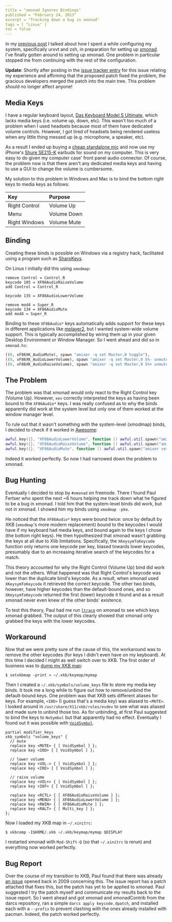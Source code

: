 ```yaml
---
title = "xmonad Ignores Bindings"
published = "February 24, 2013"
excerpt = "Tracking down a bug in xmonad"
tags = [ "Linux" ]
toc = false
---
```


In my [previous post](/posts/terminal-customization/) I talked about how I spent a while configuring my system, specifically urxvt and zsh, in preparation for setting up [xmonad](http://xmonad.org). I've finally gotten around to setting up xmonad. One problem in particular stopped me from continuing with the rest of the configuration.

**Update**: Shortly after posting in the [issue tracker entry](https://code.google.com/p/xmonad/issues/detail?id=273) for this issue relating my experience and affirming that the proposed patch fixed the problem, the gracious developers merged the patch into the main tree. This problem should no longer affect anyone!

## Media Keys

I have a regular keyboard layout, [Das Keyboard Model S Ultimate](http://www.daskeyboard.com/model-s-ultimate/), which lacks media keys (i.e. volume up, down, etc). This wasn't too much of a problem when I used headsets because most of them have dedicated volume controls. However, I got tired of headsets being rendered useless when any little thing messed up (e.g. microphone, a speaker, etc).

As a result I ended up buying a [cheap standalone mic](http://amzn.com/B00029MTMQ) and now use my iPhone's [Shure SE215-K](http://amzn.com/B004PNZFZ8) earbuds for sound on my computer. This is very easy to do given my computer case' front panel audio connector. Of course, the problem now is that there aren't any dedicated media keys and having to use a GUI to change the volume is cumbersome.

My solution to this problem in Windows and Mac is to bind the bottom right keys to media keys as follows:

|Key            |Purpose|
|:---           |:-------|
|Right Control  |Volume Up|
|Menu           |Volume Down|
|Right Windows  |Volume Mute|

## Binding

Creating these binds is possible on Windows via a registry hack, facilitated using a program such as [SharpKeys](http://www.randyrants.com/sharpkeys/).

On Linux I initially did this using `xmodmap`:

```
remove Control = Control_R
keycode 105 = XF86AudioRaiseVolume
add Control = Control_R

keycode 135 = XF86AudioLowerVolume

remove mod4 = Super_R
keycode 134 = XF86AudioMute
add mod4 = Super_R
```

Binding to these `XF86Audio*` keys automatically adds support for these keys in different applications like [mplayer2](http://www.mplayer2.org/), but I wanted system-wide volume support. This is typically accomplished by wiring them up in your given Desktop Environment or Window Manager. So I went ahead and did so in `xmonad.hs`:

``` haskell
((0, xF86XK_AudioMute), spawn "amixer -q set Master,0 toggle"),
((0, xF86XK_AudioLowerVolume), spawn "amixer -q set Master,0 5%- unmute"),
((0, xF86XK_AudioRaiseVolume), spawn "amixer -q set Master,0 5%+ unmute")
```

## The Problem

The problem was that xmonad would only react to the Right Control key (Volume Up). However, `xev` correctly interpreted the keys as having been bound to the `XF86Audio*` keys. I was really confused as to why the binds apparently did work at the system level but only one of them worked at the window manager level.

To rule out that it wasn't something with the system-level (xmodmap) binds, I decided to check if it worked in [Awesome](http://awesome.naquadah.org/):

``` lua
awful.key({}, "XF86AudioLowerVolume", function () awful.util.spawn("amixer -q set Master,0 5%- unmute", false) end),
awful.key({}, "XF86AudioRaiseVolume", function () awful.util.spawn("amixer -q set Master,0 5%+ unmute", false) end),
awful.key({}, "XF86AudioMute", function () awful.util.spawn("amixer set Master,0 toggle", false) end),
```

Indeed it worked perfectly. So now I had narrowed down the problem to xmonad.

## Bug Hunting

Eventually I decided to stop by `#xmonad` on freenode. There I found Paul Fertser who spent the next ~6 hours helping me track down what he figured to be a bug in xmonad. I told him that the system-level binds did work, but not in xmonad. I showed him my binds using `xmodmap -pke`.

He noticed that the `XF86Audio*` keys were bound twice: once by default by XKB (`xmodmap`'s more modern replacement) bound to the keycodes I would have if my keyboard had media keys, and bound again to the keys I chose (the bottom right keys). He then hypothesized that xmonad wasn't grabbing the keys at all due to Xlib limitations. Specifically, the `XKeysymToKeycode` function only returns one keycode per key, biased towards lower keycodes, presumably due to an increasing iterative search of the keycodes for a match.

This theory accounted for why the Right Control (Volume Up) bind did work and not the others. What happened was that Right Control's keycode was lower than the duplicate bind's keycode. As a result, when xmonad used `XKeysymToKeycode` it retrieved the correct keycode. The other two binds, however, have higher keycodes than the default-bound ones, and so `XKeysymToKeycode` returned the first (lower) keycode it found and as a result xmonad never even knew of the other binds' existence.

To test this theory, Paul had me run [`ltrace`](http://en.wikipedia.org/wiki/Ltrace) on xmonad to see which keys xmonad grabbed. The output of this clearly showed that xmonad only grabbed the keys with the lower keycodes.

## Workaround

Now that we were pretty sure of the cause of this, the workaround was to remove the other keycodes (for keys I didn't even have on my keyboard). At this time I decided I might as well switch over to XKB. The first order of business was to [dump my XKB map](http://unix.stackexchange.com/a/65600/10163):

``` console
$ setxkbmap -print > ~/.xkb/keymap/mymap
```

Then I created a `~/.xkb/symbols/volume_keys` file to store my media key binds. It took me a long while to figure out how to remove/unbind the default-bound keys. One problem was that XKB sets different aliases for keys. For example, `<I0D>` (I guess that's a media key) was aliased to `<MUTE>`. I looked around in `/usr/share/X11/xkb/rules/evdev` to see what was aliased and made sure to unbind those too. As for unbinding, at first Paul suggested to bind the keys to `NoSymbol` but that apparently had no effect. Eventually I found out it was possible with [`VoidSymbol`](http://madduck.net/docs/extending-xkb/#attaching_symbols_to_keys).

```
partial modifier_keys
xkb_symbols "volume_keys" {
  // mute
  replace key <MUTE> { [ VoidSymbol ] };
  replace key <I0D> { [ VoidSymbol ] };

  // lower volume
  replace key <VOL-> { [ VoidSymbol ] };
  replace key <I0E> { [ VoidSymbol ] };

  // raise volume
  replace key <VOL+> { [ VoidSymbol ] };
  replace key <I0F> { [ VoidSymbol ] };

  replace key <RCTL> { [ XF86AudioRaiseVolume ] };
  replace key <MENU> { [ XF86AudioLowerVolume ] };
  replace key <RWIN> { [ XF86AudioMute ] };
  replace key <RALT> { [ Multi_key ] };
};
```

Now I loaded my XKB map in `~/.xinitrc`:

``` console
$ xkbcomp -I$HOME/.xkb ~/.xkb/keymap/mymap $DISPLAY
```

I restarted xmonad with `Mod-Shift-Q` (so that `~/.xinitrc` is rerun) and everything now worked perfectly.

## Bug Report

Over the course of my transition to XKB, Paul found that there was already [an issue](https://code.google.com/p/xmonad/issues/detail?id=273) opened back in 2009 concerning this. The issue report has a patch attached that fixes this, but the patch has yet to be applied to xmonad. Paul suggested I try the patch myself and communicate my results back to the issue report. So I went ahead and got xmonad and xmonadContrib from the darcs repository, ran a simple `darcs apply keycode.dpatch`, and installed each with a `--prefix` to prevent clashing with the ones already installed with pacman. Indeed, the patch worked perfectly.
